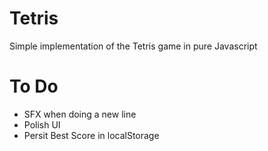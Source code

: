 # Tetris
Simple implementation of the Tetris game in pure Javascript

# To Do
* SFX when doing a new line
* Polish UI
* Persit Best Score in localStorage
